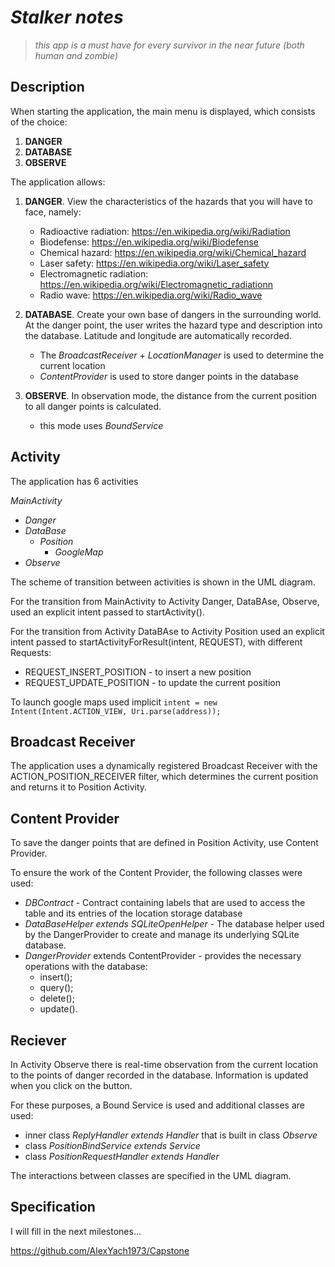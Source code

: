 # ***Stalker notes***
>*this app is a must have for every survivor in the near future (both human and zombie)*
## **Description**
When starting the application, the main menu is displayed, which consists of the choice:
1. **DANGER**
2. **DATABASE**
3. **OBSERVE**

The application allows:
1. **DANGER**. View the characteristics of the hazards that you will have to face, namely:
   * Radioactive radiation: https://en.wikipedia.org/wiki/Radiation
   * Biodefense: https://en.wikipedia.org/wiki/Biodefense
   * Chemical hazard: https://en.wikipedia.org/wiki/Chemical_hazard
   * Laser safety: https://en.wikipedia.org/wiki/Laser_safety
   * Electromagnetic radiation: https://en.wikipedia.org/wiki/Electromagnetic_radiationn
   * Radio wave: https://en.wikipedia.org/wiki/Radio_wave
     
2. **DATABASE**. Create your own base of dangers in the surrounding world.
At the danger point, the user writes the hazard type and description into the database. Latitude and longitude are automatically recorded. 
   + The *BroadcastReceiver* + *LocationManager* is used to determine the current location
   + *ContentProvider* is used to store danger points in the database
3. **OBSERVE**. In observation mode, the distance from the current position to all danger points is calculated.
   + this mode uses *BoundService*
   
## **Activity**
The application has 6 activities

   *MainActivity*
   + *Danger*
   + *DataBase*
       - *Position*
           - *GoogleMap*
   +  *Observe*

The scheme of transition between activities is shown in the UML diagram.

For the transition from MainActivity to Activity Danger, DataBAse, Observe, used an explicit intent passed to startActivity().

For the transition from Activity DataBAse to Activity Position used an explicit intent passed to startActivityForResult(intent, REQUEST), with different Requests:
  - REQUEST_INSERT_POSITION - to insert a new position
  - REQUEST_UPDATE_POSITION - to update the current position

To launch google maps used implicit `intent = new Intent(Intent.ACTION_VIEW, Uri.parse(address));`

## **Broadcast Receiver**
The application uses a dynamically registered Broadcast Receiver with the ACTION_POSITION_RECEIVER filter, which determines the current position and returns it to Position Activity.

## **Content Provider**
To save the danger points that are defined in Position Activity, use Content Provider. 

To ensure the work of the Content Provider, the following classes were used:
  + *DBContract* - Contract containing labels that are used to access the table and its entries of the location storage database
  + *DataBaseHelper extends SQLiteOpenHelper* - The database helper used by the DangerProvider to create and manage its underlying SQLite database.
  +  *DangerProvider* extends ContentProvider - provides the necessary operations with the database:
     - insert();
     - query();
     - delete();
     - update().
 
 ## **Reciever**
In Activity Observe there is real-time observation from the current location to the points of danger recorded in the database. Information is updated when you click on the button. 

For these purposes, a Bound Service is used and additional classes are used:
  + inner class *ReplyHandler extends Handler* that is built in class *Observe*
  + class *PositionBindService extends Service*
  + class *PositionRequestHandler extends Handler*

The interactions between classes are specified in the UML diagram.

## **Specification**
I will fill in the next milestones...


https://github.com/AlexYach1973/Capstone
